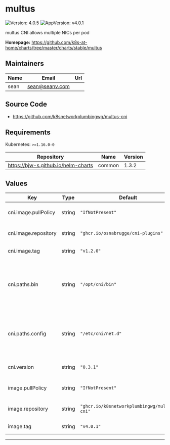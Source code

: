 # multus

![Version: 4.0.5](https://img.shields.io/badge/Version-4.0.5-informational?style=flat-square) ![AppVersion: v4.0.1](https://img.shields.io/badge/AppVersion-v4.0.1-informational?style=flat-square)

multus CNI allows multiple NICs per pod

**Homepage:** <https://github.com/k8s-at-home/charts/tree/master/charts/stable/multus>

## Maintainers

| Name | Email | Url |
| ---- | ------ | --- |
| sean | <sean@seanv.com> |  |

## Source Code

* <https://github.com/k8snetworkplumbingwg/multus-cni>

## Requirements

Kubernetes: `>=1.16.0-0`

| Repository | Name | Version |
|------------|------|---------|
| https://bjw-s.github.io/helm-charts | common | 1.3.2 |

## Values

| Key | Type | Default | Description |
|-----|------|---------|-------------|
| cni.image.pullPolicy | string | `"IfNotPresent"` | CNI installer pull policy |
| cni.image.repository | string | `"ghcr.io/osnabrugge/cni-plugins"` | CNI installer repostory |
| cni.image.tag | string | `"v1.2.0"` | CNI installer tag |
| cni.paths.bin | string | `"/opt/cni/bin"` | CNI plugin binaries folder may be in a different logation for legacy versions |
| cni.paths.config | string | `"/etc/cni/net.d"` | CNI config folder may be in a different logation for legacy versions |
| cni.version | string | `"0.3.1"` | CNI interface version |
| image.pullPolicy | string | `"IfNotPresent"` | multus installer pull policy |
| image.repository | string | `"ghcr.io/k8snetworkplumbingwg/multus-cni"` | multus installer repostory |
| image.tag | string | `"v4.0.1"` | multus installer tag |

----------------------------------------------
